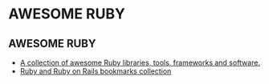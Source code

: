 # AWESOME RUBY

## AWESOME RUBY

* [A collection of awesome Ruby libraries, tools, frameworks and software.](http://awesome-ruby.com/#awesome-ruby-git-tools)
* [Ruby and Ruby on Rails bookmarks collection](https://github.com/dreikanter/ruby-bookmarks)
